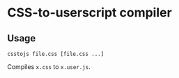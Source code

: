 CSS-to-userscript compiler
==========================

Usage
-----

    csstojs file.css [file.css ...]

Compiles `x.css` to `x.user.js`.
